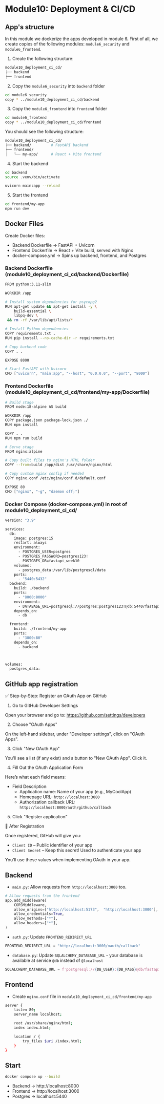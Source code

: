 # Module10: Deployment & CI/CD

## App's structure

In this module we dockerize the apps developed in module 6.
First of all, we create copies of the following modules: `module6_security` and `module6_frontend`.

1. Create the following structure:

```bash
module10_deployment_ci_cd/
├── backend
├── frontend
```

2. Copy the `module6_security` into `backend` folder
```bash
cd module6_security
copy * ../module10_deployment_ci_cd/backend
```

3. Copy the `module6_frontend` into `frontend` folder
```bash
cd module6_frontend
copy * ../module10_deployment_ci_cd/frontend
```
You should see the following structure:

```bash
module10_deployment_ci_cd/
├── backend/         # FastAPI backend
├── frontend/
│   └── my-app/      # React + Vite frontend
```
4. Start the backend

```bash
cd backend
source .venv/bin/activate
```

```bash
uvicorn main:app --reload
```

5. Start the frontend

```bash
cd frontend/my-app
npm run dev
```


## Docker Files

Create Docker files:
- Backend Dockerfile → FastAPI + Uvicorn
- Frontend Dockerfile → React + Vite build, served with Nginx
- docker-compose.yml → Spins up backend, frontend, and Postgres

### Backend Dockerfile (module10_deployment_ci_cd/backend/Dockerfile)
```bash
FROM python:3.11-slim

WORKDIR /app

# Install system dependencies for psycopg2
RUN apt-get update && apt-get install -y \
    build-essential \
    libpq-dev \
 && rm -rf /var/lib/apt/lists/*

# Install Python dependencies
COPY requirements.txt .
RUN pip install --no-cache-dir -r requirements.txt

# Copy backend code
COPY . .

EXPOSE 8000

# Start FastAPI with Uvicorn
CMD ["uvicorn", "main:app", "--host", "0.0.0.0", "--port", "8000"]
```

### Frontend Dockerfile (module10_deployment_ci_cd/frontend/my-app/Dockerfile)


```bash
# Build stage
FROM node:18-alpine AS build

WORKDIR /app
COPY package.json package-lock.json ./
RUN npm install

COPY . .
RUN npm run build

# Serve stage
FROM nginx:alpine

# Copy built files to nginx's HTML folder
COPY --from=build /app/dist /usr/share/nginx/html

# Copy custom nginx config if needed
COPY nginx.conf /etc/nginx/conf.d/default.conf

EXPOSE 80
CMD ["nginx", "-g", "daemon off;"]
```
### Docker Compose (docker-compose.yml) in root of module10_deployment_ci_cd/
```bash
version: "3.9"

services:
  db:
    image: postgres:15
    restart: always
    environment:
      - POSTGRES_USER=postgres
      - POSTGRES_PASSWORD=postgres123!
      - POSTGRES_DB=fastapi_week10
    volumes:
      - postgres_data:/var/lib/postgresql/data
    ports:
      - "5440:5432"
  backend:
    build: ./backend
    ports:
      - "8000:8000"
    environment:
      - DATABASE_URL=postgresql://postgres:postgres123!@db:5440/fastapi_week10
    depends_on:
      - db

  frontend:
    build: ./frontend/my-app
    ports:
      - "3000:80"
    depends_on:
      - backend



volumes:
  postgres_data:

```

## GitHub app registration
✅ Step-by-Step: Register an OAuth App on GitHub

1. Go to GitHub Developer Settings

Open your browser and go to: https://github.com/settings/developers

2. Choose "OAuth Apps"

On the left-hand sidebar, under "Developer settings", click on "OAuth Apps".

3. Click "New OAuth App"

You'll see a list (if any exist) and a button to "New OAuth App". Click it.

4. Fill Out the OAuth Application Form

Here’s what each field means:
- Field	Description
  - Application name:	Name of your app (e.g., MyCoolApp)
  - Homepage URL: `http://localhost:3000`
  - Authorization callback URL: `http://localhost:8000/auth/github/callback`

5. Click "Register application"

🎉 After Registration

Once registered, GitHub will give you:
- `Client ID` – Public identifier of your app
- `Client Secret` – Keep this secret! Used to authenticate your app

You’ll use these values when implementing OAuth in your app.

## Backend 


- `main.py`: Allow requests from `http://localhost:3000` too.

```python
# Allow requests from the frontend
app.add_middleware(
    CORSMiddleware,
    allow_origins=["http://localhost:5173",  "http://localhost:3000"],
    allow_credentials=True,
    allow_methods=["*"],
    allow_headers=["*"],
)
```


- `auth.py`: Update `FRONTEND_REDIRECT_URL`

```python
FRONTEND_REDIRECT_URL = "http://localhost:3000/oauth/callback"
```

- `database.py`: Update `SQLALCHEMY_DATABASE_URL` - your database is available at service `@db` instead of `@localhost`

```python
SQLALCHEMY_DATABASE_URL = f'postgresql://{DB_USER}:{DB_PASS}@db/fastapi_week10'
```
## Frontend

- Create `nginx.conf` file in `module10_deployment_ci_cd/frontend/my-app`
```bash
server {
    listen 80;
    server_name localhost;

    root /usr/share/nginx/html;
    index index.html;

    location / {
        try_files $uri /index.html;
    }
}
```

## Start

```bash
docker compose up --build
```

- Backend → http://localhost:8000
- Frontend → http://localhost:3000
- Postgres → localhost:5440
